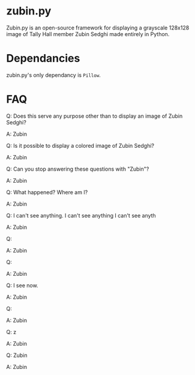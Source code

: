 # zubin.py
Zubin.py is an open-source framework for displaying a grayscale 128x128 image of Tally Hall member Zubin Sedghi made entirely in Python.

# Dependancies
zubin.py's only dependancy is `Pillow`.

# FAQ
Q: Does this serve any purpose other than to display an image of Zubin Sedghi?

A: Zubin

Q: Is it possible to display a colored image of Zubin Sedghi?

A: Zubin

Q: Can you stop answering these questions with "Zubin"?

A: Zubin

Q: What happened? Where am I?

A: Zubin

Q: I can't see anything. I can't see anything I can't see anyth

A: Zubin

Q:

A: Zubin

Q: 

A: Zubin

Q: I see now.

A: Zubin

Q: 

A: Zubin

Q: z

A: Zubin

Q: Zubin

A: Zubin
